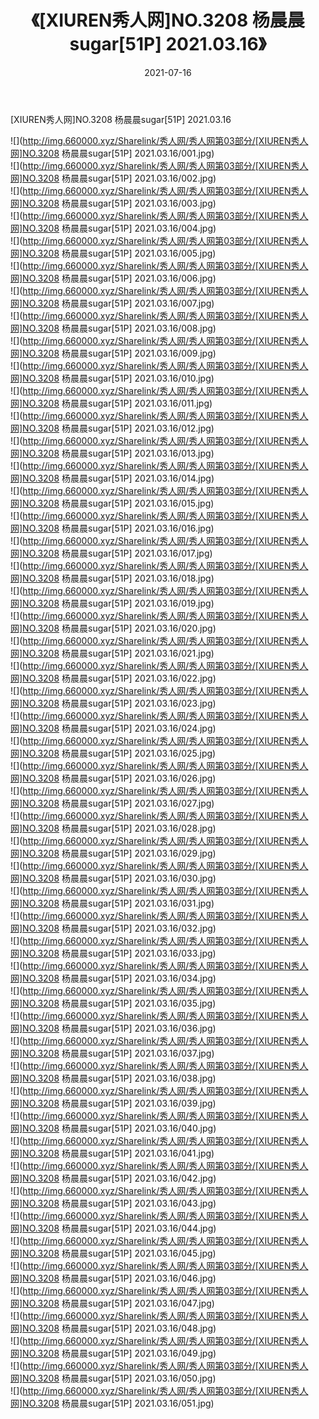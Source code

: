 ﻿---
layout: post
title:  《[XIUREN秀人网]NO.3208 杨晨晨sugar[51P] 2021.03.16》
date:   2021-07-16
img: http://img.660000.xyz/Sharelink/秀人网/秀人网第03部分/[XIUREN秀人网]NO.3208 杨晨晨sugar[51P] 2021.03.16/000.jpg
categories: [美女, 清纯, 唯美]
---

[XIUREN秀人网]NO.3208 杨晨晨sugar[51P] 2021.03.16

  ![](http://img.660000.xyz/Sharelink/秀人网/秀人网第03部分/[XIUREN秀人网]NO.3208 杨晨晨sugar[51P] 2021.03.16/001.jpg) <br> ![](http://img.660000.xyz/Sharelink/秀人网/秀人网第03部分/[XIUREN秀人网]NO.3208 杨晨晨sugar[51P] 2021.03.16/002.jpg) <br> ![](http://img.660000.xyz/Sharelink/秀人网/秀人网第03部分/[XIUREN秀人网]NO.3208 杨晨晨sugar[51P] 2021.03.16/003.jpg) <br> ![](http://img.660000.xyz/Sharelink/秀人网/秀人网第03部分/[XIUREN秀人网]NO.3208 杨晨晨sugar[51P] 2021.03.16/004.jpg) <br> ![](http://img.660000.xyz/Sharelink/秀人网/秀人网第03部分/[XIUREN秀人网]NO.3208 杨晨晨sugar[51P] 2021.03.16/005.jpg) <br> ![](http://img.660000.xyz/Sharelink/秀人网/秀人网第03部分/[XIUREN秀人网]NO.3208 杨晨晨sugar[51P] 2021.03.16/006.jpg) <br> ![](http://img.660000.xyz/Sharelink/秀人网/秀人网第03部分/[XIUREN秀人网]NO.3208 杨晨晨sugar[51P] 2021.03.16/007.jpg) <br> ![](http://img.660000.xyz/Sharelink/秀人网/秀人网第03部分/[XIUREN秀人网]NO.3208 杨晨晨sugar[51P] 2021.03.16/008.jpg) <br> ![](http://img.660000.xyz/Sharelink/秀人网/秀人网第03部分/[XIUREN秀人网]NO.3208 杨晨晨sugar[51P] 2021.03.16/009.jpg) <br> ![](http://img.660000.xyz/Sharelink/秀人网/秀人网第03部分/[XIUREN秀人网]NO.3208 杨晨晨sugar[51P] 2021.03.16/010.jpg) <br> ![](http://img.660000.xyz/Sharelink/秀人网/秀人网第03部分/[XIUREN秀人网]NO.3208 杨晨晨sugar[51P] 2021.03.16/011.jpg) <br> ![](http://img.660000.xyz/Sharelink/秀人网/秀人网第03部分/[XIUREN秀人网]NO.3208 杨晨晨sugar[51P] 2021.03.16/012.jpg) <br> ![](http://img.660000.xyz/Sharelink/秀人网/秀人网第03部分/[XIUREN秀人网]NO.3208 杨晨晨sugar[51P] 2021.03.16/013.jpg) <br> ![](http://img.660000.xyz/Sharelink/秀人网/秀人网第03部分/[XIUREN秀人网]NO.3208 杨晨晨sugar[51P] 2021.03.16/014.jpg) <br> ![](http://img.660000.xyz/Sharelink/秀人网/秀人网第03部分/[XIUREN秀人网]NO.3208 杨晨晨sugar[51P] 2021.03.16/015.jpg) <br> ![](http://img.660000.xyz/Sharelink/秀人网/秀人网第03部分/[XIUREN秀人网]NO.3208 杨晨晨sugar[51P] 2021.03.16/016.jpg) <br> ![](http://img.660000.xyz/Sharelink/秀人网/秀人网第03部分/[XIUREN秀人网]NO.3208 杨晨晨sugar[51P] 2021.03.16/017.jpg) <br> ![](http://img.660000.xyz/Sharelink/秀人网/秀人网第03部分/[XIUREN秀人网]NO.3208 杨晨晨sugar[51P] 2021.03.16/018.jpg) <br> ![](http://img.660000.xyz/Sharelink/秀人网/秀人网第03部分/[XIUREN秀人网]NO.3208 杨晨晨sugar[51P] 2021.03.16/019.jpg) <br> ![](http://img.660000.xyz/Sharelink/秀人网/秀人网第03部分/[XIUREN秀人网]NO.3208 杨晨晨sugar[51P] 2021.03.16/020.jpg) <br> ![](http://img.660000.xyz/Sharelink/秀人网/秀人网第03部分/[XIUREN秀人网]NO.3208 杨晨晨sugar[51P] 2021.03.16/021.jpg) <br> ![](http://img.660000.xyz/Sharelink/秀人网/秀人网第03部分/[XIUREN秀人网]NO.3208 杨晨晨sugar[51P] 2021.03.16/022.jpg) <br> ![](http://img.660000.xyz/Sharelink/秀人网/秀人网第03部分/[XIUREN秀人网]NO.3208 杨晨晨sugar[51P] 2021.03.16/023.jpg) <br> ![](http://img.660000.xyz/Sharelink/秀人网/秀人网第03部分/[XIUREN秀人网]NO.3208 杨晨晨sugar[51P] 2021.03.16/024.jpg) <br> ![](http://img.660000.xyz/Sharelink/秀人网/秀人网第03部分/[XIUREN秀人网]NO.3208 杨晨晨sugar[51P] 2021.03.16/025.jpg) <br> ![](http://img.660000.xyz/Sharelink/秀人网/秀人网第03部分/[XIUREN秀人网]NO.3208 杨晨晨sugar[51P] 2021.03.16/026.jpg) <br> ![](http://img.660000.xyz/Sharelink/秀人网/秀人网第03部分/[XIUREN秀人网]NO.3208 杨晨晨sugar[51P] 2021.03.16/027.jpg) <br> ![](http://img.660000.xyz/Sharelink/秀人网/秀人网第03部分/[XIUREN秀人网]NO.3208 杨晨晨sugar[51P] 2021.03.16/028.jpg) <br> ![](http://img.660000.xyz/Sharelink/秀人网/秀人网第03部分/[XIUREN秀人网]NO.3208 杨晨晨sugar[51P] 2021.03.16/029.jpg) <br> ![](http://img.660000.xyz/Sharelink/秀人网/秀人网第03部分/[XIUREN秀人网]NO.3208 杨晨晨sugar[51P] 2021.03.16/030.jpg) <br> ![](http://img.660000.xyz/Sharelink/秀人网/秀人网第03部分/[XIUREN秀人网]NO.3208 杨晨晨sugar[51P] 2021.03.16/031.jpg) <br> ![](http://img.660000.xyz/Sharelink/秀人网/秀人网第03部分/[XIUREN秀人网]NO.3208 杨晨晨sugar[51P] 2021.03.16/032.jpg) <br> ![](http://img.660000.xyz/Sharelink/秀人网/秀人网第03部分/[XIUREN秀人网]NO.3208 杨晨晨sugar[51P] 2021.03.16/033.jpg) <br> ![](http://img.660000.xyz/Sharelink/秀人网/秀人网第03部分/[XIUREN秀人网]NO.3208 杨晨晨sugar[51P] 2021.03.16/034.jpg) <br> ![](http://img.660000.xyz/Sharelink/秀人网/秀人网第03部分/[XIUREN秀人网]NO.3208 杨晨晨sugar[51P] 2021.03.16/035.jpg) <br> ![](http://img.660000.xyz/Sharelink/秀人网/秀人网第03部分/[XIUREN秀人网]NO.3208 杨晨晨sugar[51P] 2021.03.16/036.jpg) <br> ![](http://img.660000.xyz/Sharelink/秀人网/秀人网第03部分/[XIUREN秀人网]NO.3208 杨晨晨sugar[51P] 2021.03.16/037.jpg) <br> ![](http://img.660000.xyz/Sharelink/秀人网/秀人网第03部分/[XIUREN秀人网]NO.3208 杨晨晨sugar[51P] 2021.03.16/038.jpg) <br> ![](http://img.660000.xyz/Sharelink/秀人网/秀人网第03部分/[XIUREN秀人网]NO.3208 杨晨晨sugar[51P] 2021.03.16/039.jpg) <br> ![](http://img.660000.xyz/Sharelink/秀人网/秀人网第03部分/[XIUREN秀人网]NO.3208 杨晨晨sugar[51P] 2021.03.16/040.jpg) <br> ![](http://img.660000.xyz/Sharelink/秀人网/秀人网第03部分/[XIUREN秀人网]NO.3208 杨晨晨sugar[51P] 2021.03.16/041.jpg) <br> ![](http://img.660000.xyz/Sharelink/秀人网/秀人网第03部分/[XIUREN秀人网]NO.3208 杨晨晨sugar[51P] 2021.03.16/042.jpg) <br> ![](http://img.660000.xyz/Sharelink/秀人网/秀人网第03部分/[XIUREN秀人网]NO.3208 杨晨晨sugar[51P] 2021.03.16/043.jpg) <br> ![](http://img.660000.xyz/Sharelink/秀人网/秀人网第03部分/[XIUREN秀人网]NO.3208 杨晨晨sugar[51P] 2021.03.16/044.jpg) <br> ![](http://img.660000.xyz/Sharelink/秀人网/秀人网第03部分/[XIUREN秀人网]NO.3208 杨晨晨sugar[51P] 2021.03.16/045.jpg) <br> ![](http://img.660000.xyz/Sharelink/秀人网/秀人网第03部分/[XIUREN秀人网]NO.3208 杨晨晨sugar[51P] 2021.03.16/046.jpg) <br> ![](http://img.660000.xyz/Sharelink/秀人网/秀人网第03部分/[XIUREN秀人网]NO.3208 杨晨晨sugar[51P] 2021.03.16/047.jpg) <br> ![](http://img.660000.xyz/Sharelink/秀人网/秀人网第03部分/[XIUREN秀人网]NO.3208 杨晨晨sugar[51P] 2021.03.16/048.jpg) <br> ![](http://img.660000.xyz/Sharelink/秀人网/秀人网第03部分/[XIUREN秀人网]NO.3208 杨晨晨sugar[51P] 2021.03.16/049.jpg) <br> ![](http://img.660000.xyz/Sharelink/秀人网/秀人网第03部分/[XIUREN秀人网]NO.3208 杨晨晨sugar[51P] 2021.03.16/050.jpg) <br> ![](http://img.660000.xyz/Sharelink/秀人网/秀人网第03部分/[XIUREN秀人网]NO.3208 杨晨晨sugar[51P] 2021.03.16/051.jpg) <br>